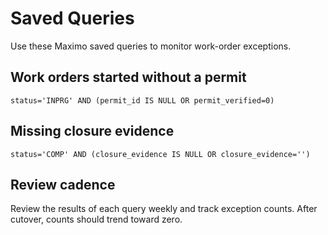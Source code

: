 # Saved Queries

Use these Maximo saved queries to monitor work-order exceptions.

## Work orders started without a permit

```
status='INPRG' AND (permit_id IS NULL OR permit_verified=0)
```

## Missing closure evidence

```
status='COMP' AND (closure_evidence IS NULL OR closure_evidence='')
```

## Review cadence

Review the results of each query weekly and track exception counts. After cutover, counts should trend toward zero.
